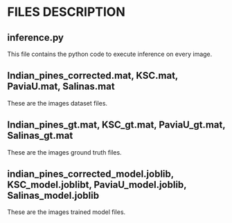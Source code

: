 # FILES DESCRIPTION

## inference.py

This file contains the python code to execute inference on every image.

## Indian_pines_corrected.mat, KSC.mat, PaviaU.mat, Salinas.mat

These are the images dataset files.

## Indian_pines_gt.mat, KSC_gt.mat, PaviaU_gt.mat, Salinas_gt.mat

These are the images ground truth files.

## indian_pines_corrected_model.joblib, KSC_model.joblibt, PaviaU_model.joblib, Salinas_model.joblib

These are the images trained model files.

